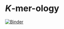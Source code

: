 # *K*-mer-ology

[![Binder](https://mybinder.org/badge_logo.svg)](https://mybinder.org/v2/gh/standage/kmer-ology/HEAD?labpath=kmerology.ipynb)
